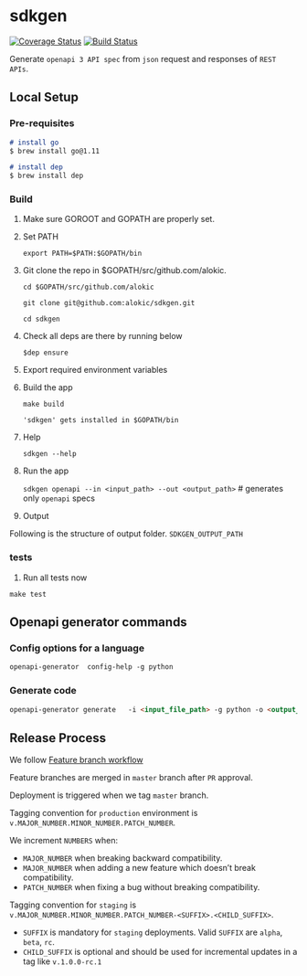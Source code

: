 # sdkgen

[![Coverage Status](https://coveralls.io/repos/github/alokic/sdkgen/badge.svg?t=4uMFW5)](https://coveralls.io/github/alokic/sdkgen)
[![Build Status](https://drone.alokic.com/api/badges/alokic/sdkgen/status.svg)](https://drone.alokic.com/alokic/sdkgen)

Generate `openapi 3 API spec` from `json` request and responses of `REST APIs`.

## Local Setup

### Pre-requisites

```md
# install go
$ brew install go@1.11

# install dep
$ brew install dep

```

### Build

1. Make sure GOROOT and GOPATH are properly set.
2. Set PATH

    ```export PATH=$PATH:$GOPATH/bin```

3. Git clone the repo in $GOPATH/src/github.com/alokic.

    ```cd $GOPATH/src/github.com/alokic```

    ```git clone git@github.com:alokic/sdkgen.git```

    ```cd sdkgen```

4. Check all deps are there by running below

   ```$dep ensure```

5. Export required environment variables


6. Build the app

   ```make build```

   ```'sdkgen' gets installed in $GOPATH/bin```

7. Help

   ```sdkgen --help```

8. Run the app

   ```sdkgen openapi --in <input_path> --out <output_path>``` # generates only `openapi` specs

9. Output

Following is the structure of output folder.
`SDKGEN_OUTPUT_PATH`

### tests

1. Run all tests now

  ```make test```

## Openapi generator commands

### Config options for a language

```md
openapi-generator  config-help -g python
```

### Generate code

```md
openapi-generator generate   -i <input_file_path> -g python -o <output_folder> --enable-post-process-file
```

## Release Process

We follow [Feature branch workflow](https://www.atlassian.com/git/tutorials/comparing-workflows/feature-branch-workflow)

Feature branches are merged in `master` branch after `PR` approval.

Deployment is triggered when we tag `master` branch.

Tagging convention for `production` environment is `v.MAJOR_NUMBER.MINOR_NUMBER.PATCH_NUMBER`.

We increment `NUMBERS` when:

* `MAJOR_NUMBER` when breaking backward compatibility.
* `MAJOR_NUMBER` when adding a new feature which doesn’t break compatibility.
* `PATCH_NUMBER` when fixing a bug without breaking compatibility.

Tagging convention for `staging` is `v.MAJOR_NUMBER.MINOR_NUMBER.PATCH_NUMBER-<SUFFIX>.<CHILD_SUFFIX>`.

* `SUFFIX` is mandatory for `staging` deployments. Valid `SUFFIX` are `alpha`, `beta`, `rc`.
* `CHILD_SUFFIX` is optional and should be used for incremental updates in a tag like `v.1.0.0-rc.1`
